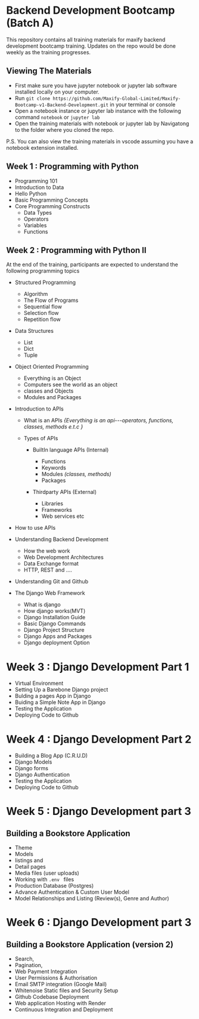 # Backend Development Bootcamp (Batch A)

This repository contains all training materials for maxify backend development bootcamp training. Updates on the repo would be done weekly as the training progresses.

## Viewing The Materials
- First make sure you have jupyter notebook or jupyter lab software installed locally on your computer.
- Run `git clone https://github.com/Maxify-Global-Limited/Maxify-Bootcamp-v1-Backend-Development.git` in your terminal or console
- Open a notebook instance or jupyter lab instance with the following command `notebook` or `jupyter lab`
- Open the training materials with notebook or jupyter lab by Navigatong  to the folder where you cloned the repo.

P.S. You can also view the training materials in vscode assuming you have a notebook extension installed.

## Week 1 : Programming with Python
- Programming 101
- Introduction to Data
- Hello Python
- Basic Programming Concepts
- Core Programming Constructs
    - Data Types
    - Operators
    - Variables
    - Functions

## Week 2 : Programming with Python II
At the end of the training, participants are expected to understand the following programming topics 
- Structured Programming
   - Algorithm 
   - The Flow of Programs
   - Sequential flow
   - Selection flow
   - Repetition flow
     
- Data Structures
   - List
   - Dict
   - Tuple

- Object Oriented Programming
   - Everything is an Object
   - Computers see the world as an object
   - classes and Objects
   - Modules and Packages
     
- Introduction to APIs
   - What is an APIs 
    *{Everything is an api---operators, functions, classes, methods e.t.c }*

   - Types of APIs
     - BuiltIn language APIs (Internal)
         - Functions
         - Keywords
         - Modules *(classes, methods)*
         - Packages
 
     - Thirdparty APIs (External)
         - Libraries
         - Frameworks
         - Web services etc
- How to use APIs
 
  
- Understanding Backend Development
   - How the web work
   - Web Development Architectures
   - Data Exchange format
   - HTTP, REST and ....
     
- Understanding Git and Github
  
- The Django Web Framework
   - What is django
   - How django works(MVT)
   - Django Installation Guide
   - Basic Django Commands
   - Django Project Structure
   - Django Apps and Packages
   - Django deployment Option


# Week 3 : Django Development Part 1

- Virtual Environment
- Setting Up a Barebone Django project
- Bulding a pages App in Django
- Buiding a Simple Note App in Django
- Testing the Application
- Deploying Code to Github

 # Week 4 : Django Development Part 2

- Building a Blog App (C.R.U.D)
- Django Models
- Django forms
- Django Authentication
- Testing the Application
- Deploying Code to Github


# Week 5 : Django Development part 3
## Building a Bookstore Application

- Theme
- Models
- listings and 
- Detail pages
- Media files (user uploads)
- Working with `.env ` files
- Production Database (Postgres)
- Advance Authentication & Custom User Model
- Model Relationships and Listing (Review(s), Genre and Author)



# Week 6 : Django Development part 3
## Building a Bookstore Application (version 2)

- Search, 
- Pagination, 
- Web Payment Integration
- User Permissions & Authorisation
- Email SMTP integration (Google Mail)
- Whitenoise Static files and Security Setup
- Github Codebase Deployment 
- Web application Hosting with Render
- Continuous Integration and  Deployment 
   